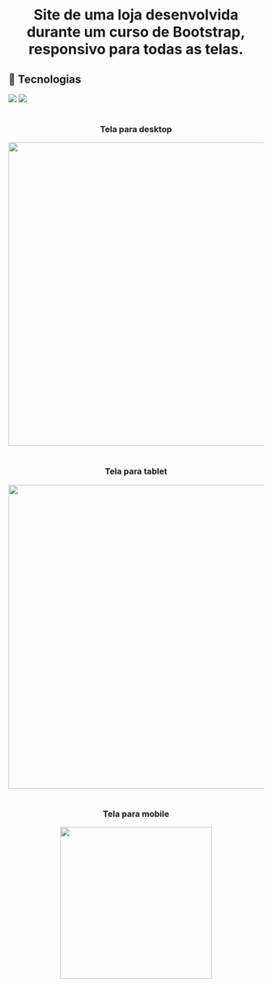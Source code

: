 # <h1 align="center">Site de uma loja desenvolvida durante um curso de Bootstrap, responsivo para todas as telas.</h1>

## 🚀 Tecnologias
<div>
  <img src="https://img.shields.io/badge/HTML-239120?style=for-the-badge&logo=html5&logoColor=white">
  <img src="https://img.shields.io/badge/CSS-239120?&style=for-the-badge&logo=css3&logoColor=white">

</div>
<!-- ## Tecnologias utilizadas durante o curso

 -->
<!-- ## Tecnologias utilizadas no projeto
* HTML
* CSS -->

<br>
<h3 align="center">Tela para desktop</h3>
<div align="center">
  <img src="https://github.com/DeangellesES/loja_ficticia-Bootstrap/blob/main/tela%20desktop.png" width="600">
</div>
<br>
<h3 align="center">Tela para tablet</h3>
<div align="center">
  <img src="https://github.com/DeangellesES/loja_ficticia-Bootstrap/blob/main/tela%20tablet.png" width="600">
</div>
<br>
<h3 align="center">Tela para mobile</h3>
<div align="center">
  <img src="https://github.com/DeangellesES/loja_ficticia-Bootstrap/blob/main/tela%20mobile.png" width="300">
</div>
